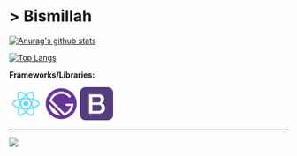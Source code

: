 # > Bismillah
[![Anurag's github stats](https://github-readme-stats.vercel.app/api?username=samx23&show_icons=true&theme=react)](https://github.com/anuraghazra/github-readme-stats)

[![Top Langs](https://github-readme-stats.vercel.app/api/top-langs/?username=samx23&layout=compact)](https://github.com/anuraghazra/github-readme-stats)

**Frameworks/Libraries:**

<code><img height="60" src="https://raw.githubusercontent.com/github/explore/80688e429a7d4ef2fca1e82350fe8e3517d3494d/topics/react/react.png"></code>
<code><img height="60" src="https://raw.githubusercontent.com/github/explore/e94815998e4e0713912fed477a1f346ec04c3da2/topics/gatsby/gatsby.png"></code>
<code><img height="60" src="https://raw.githubusercontent.com/github/explore/80688e429a7d4ef2fca1e82350fe8e3517d3494d/topics/bootstrap/bootstrap.png"></code>

---
![](https://komarev.com/ghpvc/?username=SamX23&color=blue&label=Curious+Hooman&style=flat-square)
